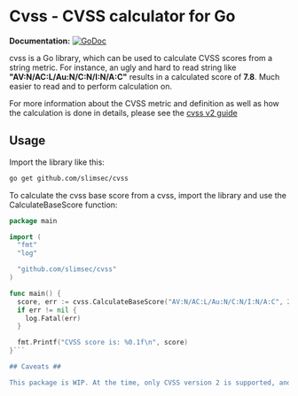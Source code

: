 # Cvss - CVSS calculator for Go #

**Documentation:** [![GoDoc](https://godoc.org/github.com/slimsec/cvss?status.svg)](https://godoc.org/github.com/slimsec/cvss)

cvss is a Go library, which can be used to calculate CVSS scores from a string metric. 
For instance, an ugly and hard to read string like **"AV:N/AC:L/Au:N/C:N/I:N/A:C"** results in a calculated score of **7.8**. Much easier to read and to perform calculation on.
 
For more information about the CVSS metric and definition as well as how the calculation is done in details, please see the [cvss v2 guide](https://www.first.org/cvss/v2/guide)

## Usage ##

Import the library like this:
```bash 
go get github.com/slimsec/cvss
```


To calculate the cvss base score from a cvss, import the library and use the CalculateBaseScore function:

```go
package main

import (
  "fmt"
  "log"

  "github.com/slimsec/cvss"
)

func main() {
  score, err := cvss.CalculateBaseScore("AV:N/AC:L/Au:N/C:N/I:N/A:C", 2)
  if err != nil {
    log.Fatal(err)
  }

  fmt.Printf("CVSS score is: %0.1f\n", score)
}```

## Caveats ##

This package is WIP. At the time, only CVSS version 2 is supported, and only the base metric can be calculated. This is mainly based on the fact, that this package was developed for this very purpose. Anyhow, temporal and environmental metrics are planned to be integrated as well as CVSS version 3. 
